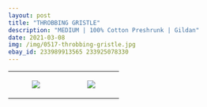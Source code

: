 ```yaml
---
layout: post
title: "THROBBING GRISTLE"
description: "MEDIUM | 100% Cotton Preshrunk | Gildan"
date: 2021-03-08
img: /img/0517-throbbing-gristle.jpg
ebay_id: 233989913565 233925078330
---
```




<table style="width:100%;"><tr><td style="vertical-align:top;">
      <figure class="tmblr-full" data-orig-height="2048" data-orig-width="1365" data-orig-src="https://concertshirts.netlify.app/shirts/0517/0517-01.jpg"><img src="https://64.media.tumblr.com/331bc4be1e54ca252e27e7c985efa249/0043ae49b865f03b-d2/s540x810/40fa840af7c329306ce613cf9311e622d779e21c.jpg" data-orig-height="2048" data-orig-width="1365" data-orig-src="https://concertshirts.netlify.app/shirts/0517/0517-01.jpg"/></figure></td>
    <td style="vertical-align:top;">
      <figure class="tmblr-full" data-orig-height="2048" data-orig-width="1365" data-orig-src="https://concertshirts.netlify.app/shirts/0517/0517-02.jpg"><img src="https://64.media.tumblr.com/f032eee895254f8db86854c66570cbb7/0043ae49b865f03b-a8/s540x810/f8c9263a2eaedcfbed558c8678d8512a2acafefe.jpg" data-orig-height="2048" data-orig-width="1365" data-orig-src="https://concertshirts.netlify.app/shirts/0517/0517-02.jpg"/></figure></td>
  </tr></table>
